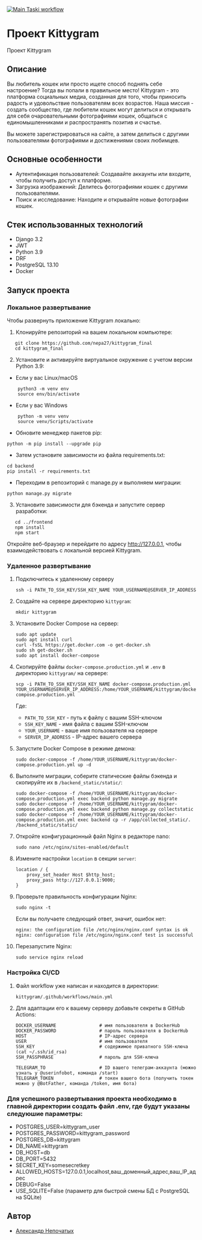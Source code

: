 [![Main Taski workflow](https://github.com/nepa27/kittygram_final/actions/workflows/main.yml/badge.svg)](https://github.com/nepa27/kittygram_final/actions/workflows/main.yml)
# Проект Kittygram
Проект Kittygram
## Описание
Вы любитель кошек или просто ищете способ поднять себе настроение? Тогда вы попали в правильное место! Kittygram - это платформа социальных медиа, созданная для того, чтобы приносить радость и удовольствие пользователям всех возрастов. Наша миссия - создать сообщество, где любители кошек могут делиться и открывать для себя очаровательными фотографиями кошек, общаться с единомышленниками и распространять позитив и счастье.

Вы можете зарегистрироваться на сайте, а затем делиться с другими пользователями фотографиями и достижениями своих любимцев.
## Основные особенности
- Аутентификация пользователей: Создавайте аккаунты или входите, чтобы получить доступ к платформе.
- Загрузка изображений: Делитесь фотографиями кошек с другими пользователями.
- Поиск и исследование: Находите и открывайте новые фотографии кошек.
## Стек использованных технологий
+ Django 3.2
+ JWT
+ Python 3.9
+ DRF
+ PostgreSQL 13.10
+ Docker

## Запуск проекта
### Локальное развертывание

Чтобы развернуть приложение Kittygram локально:

1. Клонируйте репозиторий на вашем локальном компьютере:

```
   git clone https://github.com/nepa27/kittygram_final
   cd kittygram_final
```
   
2. Установите и активируйте виртуальное окружение c учетом версии Python 3.9:
* Если у вас Linux/macOS

```
    python3 -m venv env
    source env/bin/activate
```

* Если у вас Windows

```
    python -m venv venv
    source venv/Scripts/activate
```

+ Обновите менеджер пакетов pip:

```
python -m pip install --upgrade pip
```

+ Затем установите зависимости из файла requirements.txt:

```
cd backend
pip install -r requirements.txt
```

+ Переходим в репозиторий с manage.py и выполняем миграции:

```
python manage.py migrate
```

3. Установите зависимости для бэкенда и запустите сервер разработки:
```
   cd ../frontend
   npm install
   npm start
```
Откройте веб-браузер и перейдите по адресу http://127.0.0.1, чтобы взаимодействовать с локальной версией Kittygram.


### Удаленное развертывание
1. Подключитесь к удаленному серверу

    ```
    ssh -i PATH_TO_SSH_KEY/SSH_KEY_NAME YOUR_USERNAME@SERVER_IP_ADDRESS 
    ```

2. Создайте на сервере директорию `kittygram`:

    ```
    mkdir kittygram
    ```

3. Установите Docker Compose на сервер:

    ```
    sudo apt update
    sudo apt install curl
    curl -fsSL https://get.docker.com -o get-docker.sh
    sudo sh get-docker.sh
    sudo apt install docker-compose
    ```

4. Скопируйте файлы `docker-compose.production.yml` и `.env` в директорию `kittygram/` на сервере:

    ```
    scp -i PATH_TO_SSH_KEY/SSH_KEY_NAME docker-compose.production.yml YOUR_USERNAME@SERVER_IP_ADDRESS:/home/YOUR_USERNAME/kittygram/docker-compose.production.yml
    ```
    
    Где:
    - `PATH_TO_SSH_KEY` - путь к файлу с вашим SSH-ключом
    - `SSH_KEY_NAME` - имя файла с вашим SSH-ключом
    - `YOUR_USERNAME` - ваше имя пользователя на сервере
    - `SERVER_IP_ADDRESS` - IP-адрес вашего сервера

5. Запустите Docker Compose в режиме демона:

    ```
    sudo docker-compose -f /home/YOUR_USERNAME/kittygram/docker-compose.production.yml up -d
    ```

6. Выполните миграции, соберите статические файлы бэкенда и скопируйте их в `/backend_static/static/`:

    ```
    sudo docker-compose -f /home/YOUR_USERNAME/kittygram/docker-compose.production.yml exec backend python manage.py migrate
    sudo docker-compose -f /home/YOUR_USERNAME/kittygram/docker-compose.production.yml exec backend python manage.py collectstatic
    sudo docker-compose -f /home/YOUR_USERNAME/kittygram/docker-compose.production.yml exec backend cp -r /app/collected_static/. /backend_static/static/
    ```

7. Откройте конфигурационный файл Nginx в редакторе nano:

    ```
    sudo nano /etc/nginx/sites-enabled/default
    ```

8. Измените настройки `location` в секции `server`:

    ```
    location / {
        proxy_set_header Host $http_host;
        proxy_pass http://127.0.0.1:9000;
    }
    ```

9. Проверьте правильность конфигурации Nginx:

    ```
    sudo nginx -t
    ```

    Если вы получаете следующий ответ, значит, ошибок нет:

    ```
    nginx: the configuration file /etc/nginx/nginx.conf syntax is ok
    nginx: configuration file /etc/nginx/nginx.conf test is successful
    ```

10. Перезапустите Nginx:

    ```
    sudo service nginx reload
    ```

### Настройка CI/CD

1. Файл workflow уже написан и находится в директории:

    ```
    kittygram/.github/workflows/main.yml
    ```

2. Для адаптации его к вашему серверу добавьте секреты в GitHub Actions:

    ```
    DOCKER_USERNAME                # имя пользователя в DockerHub
    DOCKER_PASSWORD                # пароль пользователя в DockerHub
    HOST                           # IP-адрес сервера
    USER                           # имя пользователя
    SSH_KEY                        # содержимое приватного SSH-ключа (cat ~/.ssh/id_rsa)
    SSH_PASSPHRASE                 # пароль для SSH-ключа

    TELEGRAM_TO                    # ID вашего телеграм-аккаунта (можно узнать у @userinfobot, команда /start)
    TELEGRAM_TOKEN                 # токен вашего бота (получить токен можно у @BotFather, команда /token, имя бота)
    ```

### Для успешного развертывания проекта необходимо в главной директории создать файл .env, где будут указаны следуюшие параметры:

- POSTGRES_USER=kittygram_user
- POSTGRES_PASSWORD=kittygram_password
- POSTGRES_DB=kittygram
- DB_NAME=kittygram
- DB_HOST=db
- DB_PORT=5432
- SECRET_KEY=somesecretkey
- ALLOWED_HOSTS=127.0.0.1,localhost,ваш_доменный_адрес,ваш_IP_адрес
- DEBUG=False
- USE_SQLITE=False (параметр для быстрой смены БД с PostgreSQL на SQLite)
## Автор

+ [Александр Непочатых](https://github.com/nepa27) 
